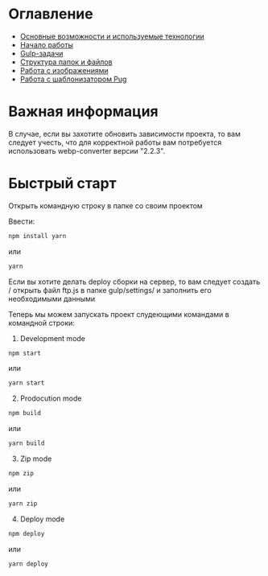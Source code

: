 # Оглавление

-  [Основные возможности и используемые технологии](doc/01_technologies.md)
-  [Начало работы](doc/02_installation.md)
-  [Gulp-задачи](doc/03_tasks.md)
-  [Структура папок и файлов](doc/04_structure.md)
-  [Работа с изображениями](doc/05_images.md)
-  [Работа с шаблонизатором Pug](doc/06_pug.md)

# Важная информация

В случае, если вы захотите обновить зависимости проекта, то вам следует учесть, что для корректной работы вам потребуется использовать webp-converter версии "2.2.3".

# Быстрый старт

Открыть командную строку в папке со своим проектом

Ввести:

```sh
npm install yarn
```

или

```sh
yarn
```

Если вы хотите делать deploy сборки на сервер, то вам следует создать / открыть файл ftp.js в папке gulp/settings/ и заполнить его необходимыми данными

Теперь мы можем запускать проект слудеющими командами в командной строки:

1. Development mode

```sh
npm start
```

или

```sh
yarn start
```

2. Prodocution mode

```sh
npm build
```

или

```sh
yarn build
```

3. Zip mode

```sh
npm zip
```

или

```sh
yarn zip
```

4. Deploy mode

```sh
npm deploy
```

или

```sh
yarn deploy
```
